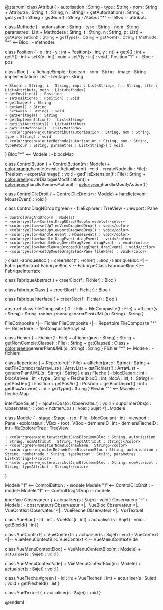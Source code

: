 @startuml
class Attribut {
    - autorisation : String
    - type : String
    - nom : String
    + Attribut(a : String, t : String, n : String)
    + getAutorisation() : String
    + getType() : String
    + getNom() : String
}
Attribut "*" <-- Bloc : - attributs

class Methode {
    - autorisation : String
    - type : String
    - nom : String
    - parametres : List<String>
    + Methode(a : String, t : String, n : String, p : List<String>)
    + getAutorisation() : String
    + getType() : String
    + getNom() : String
}
Methode "*" <-- Bloc : - methodes

class Position {
    - x : int
    - y : int
    + Position(x : int, y : int)
    + getX() : int
    + getY() : int
    + setX(x : int) : void
    + setY(y : int) : void
}
Position "1" <-- Bloc : - pos

class Bloc {
    - affichageSimple : boolean
    - nom : String
    - image : String
    - implementation : List<String>
    - heritage : String

    + Bloc(n : String, i : String, impl : List<String>, h : String, attr : List<Attribut>, meth : List<Methode>)
    + getPosition() : Position
    + setPosition(p : Position) : void
    + getImage() : String
    + getNom() : String
    + setNom(n : String) : void
    + getHeritage() : String
    + getImplementation() : List<String>
    + getListAttributs() : List<Attribut>
    + getListMethodes() : List<Methode>
    + <color:green>ajouterAttribut(autorisation : String, nom : String, type : String) : void
    + <color:green>ajouterMethode(autorisation : String, nom : String, typeRetour : String, parametres : List<String>) : void
}
Bloc "*" <-- Modele : - blocsMap

class ControlButton {
    + ControlButton(m : Modele)
    + <color:orange>handle(event : ActionEvent) : void</color>
    - createNode(dir : File) : TreeItem<String>
    - exportAsImage() : void
    - getFileExtension(f : File) : String
    + <color:green>ouvrirDialogueModification()</color>
    + <color:green>handleRemoveAction()</color>
    + <color:green>handleModifyAction()</color>
}



class ControlClicDroit {
    + ControlClicDroit(m : Modele)
    + handle(event : MouseEvent) : void
}

class ControlDragNDrop #green {
    - fileExplorer : TreeView<String>
    - viewport : Pane

    + ControlDragAndDrop(m : Modele)
    + <color:yellow>ControlDragNDrop(Modele modele)</color>
    + <color:yellow>setUpTreeViewDragAndDrop() : void</color>
    + <color:yellow>setUpViewportDragAndDrop() : void</color>
    + <color:yellow>handle(event : MouseEvent) : void</color>
    + <color:yellow>handle(DragEvent dragEvent) : void</color>
    + <color:yellow>handleDragOver(DragEvent dragEvent) : void</color>
    + <color:yellow>handleDragDropped(DragEvent dragEvent) : void</color>
    + <color:yellow>setUpMouseDrag(StackPane filePane) : void</color>
}
class FabriqueBloc {
    + creerBloc(f : Fichier) : Bloc
}
FabriqueBloc <|-- FabriqueAbstract
FabriqueBloc <|-- FabriqueClass
FabriqueBloc <|-- FabriqueInterface

class FabriqueAbstract {
    + creerBloc(f : Fichier) : Bloc
}

class FabriqueClass {
    + creerBloc(f : Fichier) : Bloc
}

class FabriqueInterface {
    + creerBloc(f : Fichier) : Bloc
}

abstract class FileComposite {
    # f : File
    + FileComposite(f : File)
    + afficher(s : String) : String
    <abstract> <color: green> genererPlantUML(s : String) : String 
}

FileComposite <|-- Fichier
FileComposite <|-- Repertoire
FileComposite "*" <-- Repertoire : - fileCompositeArrayList

class Fichier {
    + Fichier(f : File)
    + afficher(prec : String) : String
    + getNomCompletClasse(f : File) : String
    + getClasse() : Class
    + <color:green>genererPlantUML(s : String) : String  <color>
}
Fichier "*" <-- Modele : - fichiers

class Repertoire {
    + Repertoire(f : File)
    + afficher(prec : String) : String
    + getFileCompositeArrayList() : ArrayList<FileComposite>
    + getFichiers() : ArrayList<Fichier>
    + <color : green>genererPlantUML(s : String) : String
}
class Fleche {
    - blocDepart : int
    - blocArrivee : int
    - type : String
    + Fleche(blocD : int, blocA : int, t : String)
    + getPosDep() : Position
    + getPosArr() : Position
    + getBlocDepart() : int
    + getBlocArrivee() : int
    + getType() : String
}
Fleche "*" <-- Modele : - flechesMap


interface Sujet {
    + ajouterObs(o : Observateur) : void
    + supprimerObs(o : Observateur) : void
    + notifierObs() : void
}
Sujet  <|.. Modele

class Modele {
    - stage : Stage
    - rep : File
    - blocCourant : int
    - viewport : Pane
    - explorateur : VBox
    - root : VBox
    - derniereID : int
    - derniereFlecheID : int
    - fileExplorerTree : TreeView<String>

    + <color:green>ajouterAttributDansBloc(nomBloc : String, autorisation : String, nomAttribut : String, typeAttribut : String)</color>
    + <color:green>modifierNomBloc(newName : String)</color>
    + <color:green>ajouterMethodeDansBloc(nomBloc : String, autorisation : String, nomMethode : String, typeRetour : String, parametres : List<String>)</color>
    + <color:green>ajouterAttributDansBloc(nomBloc : String, nomAttribut : String, typeAttribut : String)</color>
}



Modele "1" <-- ControlButton : - modele
Modele "1" <-- ControlClicDroit : - modele
Modele "1" <-- ControlDragNDrop : - modele

interface Observateur {
    + actualiser(s : Sujet) : void
}
Observateur "*" <-- Modele : - observateurs
Observateur <|.. VueBloc
Observateur <|.. VueContext
Observateur <|.. VueFleche
Observateur <|.. VueTextuel

class VueBloc{
    - id : int
    + VueBloc(i : int)
    + actualiser(s : Sujet) : void
    + getBlocId() : int
}

class VueContext{
    + VueContext()
    + actualiser(s : Sujet) : void
}
VueContext <|-- VueMenuContextBloc
VueContext <|-- VueMenuContextVide

class VueMenuContextBloc{
    + VueMenuContextBloc(m : Modele)
    + actualiser(s : Sujet) : void
}

class VueMenuContextVide{
    + VueMenuContextBloc(m : Modele)
    + actualiser(s : Sujet) : void
}

class VueFleche #green {
    - id : int
    + VueFleche(i : int)
    + actualiser(s : Sujet) : void
    + getFlecheId() : int
}

class VueTextuel {
    + actualiser(s : Sujet) : void
}

@enduml
